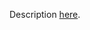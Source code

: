 Description [here](https://docs.scala-lang.org/scala3/guides/migration/incompat-other-changes.html#-t-as-type-argument).